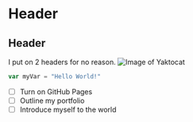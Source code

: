 # Header
## Header
I put on 2 headers for no reason. 
![Image of Yaktocat](https://octodex.github.com/images/yaktocat.png)
``` Javascript
var myVar = "Hello World!"
```
- [ ] Turn on GitHub Pages
- [ ] Outline my portfolio
- [ ] Introduce myself to the world
